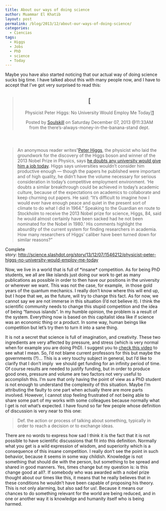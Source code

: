 ```yaml
---
title: About our ways of doing science
author: Muammar El Khatib
layout: post
permalink: /blog/2013/12/about-our-ways-of-doing-science/
categories:
  - Ciencias
tags:
  - Higgs
  - Jobs
  - PhD
  - science
  - Today
---
```

Maybe you have also started noticing that our actual way of doing science sucks big time. I have talked about this with many people now, and I have to accept that I&#8217;ve got very surprised to read this:<header> 

> ## [  
> Physicist Peter Higgs: No University Would Employ Me Today][1]
> 
> <div id="details-54029149">
>   Posted by <a href="https://mail.google.com/mail/?view=cm&fs=1&tf=1&to=soulskill@slashdot.org" target="_blank" rel="nofollow">Soulskill</a> <time id="fhtime-54029149" datetime="on Saturday December 07, 2013 @11:33AM">on Saturday December 07, 2013 @11:33AM</time><br /> from the there&#8217;s-always-money-in-the-banana-stand dept.
> </div></header> 

<div id="fhbody-54029149">
  <blockquote>
    <div id="text-54029149">
      An anonymous reader writes&#8221;<a href="http://en.wikipedia.org/wiki/Peter_Higgs">Peter Higgs</a>, the physicist who laid the groundwork for the discovery of the Higgs boson and winner of the 2013 Nobel Prize in Physics, says <a href="http://www.theguardian.com/science/2013/dec/06/peter-higgs-boson-academic-system">he doubts any university would give him a job today</a>. Higgs says universities wouldn&#8217;t consider him productive enough — though the papers he published were important and of high quality, he didn&#8217;t have the volume necessary for serious consideration in today&#8217;s competitive employment environment. &#8216;He doubts a similar breakthrough could be achieved in today&#8217;s academic culture, because of the expectations on academics to collaborate and keep churning out papers. He said: &#8220;It&#8217;s difficult to imagine how I would ever have enough peace and quiet in the present sort of climate to do what I did in 1964.&#8221; Speaking to the Guardian en route to Stockholm to receive the 2013 Nobel prize for science, Higgs, 84, said he would almost certainly have been sacked had he not been nominated for the Nobel in 1980.&#8217; His comments highlight the absurdity of the current system for finding researchers in academia. How many researchers of Higgs&#8217; caliber have been turned down for similar reasons?&#8221;
    </div>
  </blockquote>
</div>

Complete story: <a href="http://science.slashdot.org/story/13/12/07/1546212/physicist-peter-higgs-no-university-would-employ-me-today" target="_blank">http://science.slashdot.org/story/13/12/07/1546212/physicist-peter-higgs-no-university-would-employ-me-today</a>

Now, we live in a world that is full of \*insane\* competition. As for being PhD students, we all are like islands just doing our work to get as many publications as possible in order to then have our positions in the university or wherever we want. This was not the case, for example,  in those gold years of the quantum mechanics. I really don&#8217;t know where this will end up, but I hope that we, as the future, will try to change this fact. As for now, we cannot say we are not immerse in this situation (I&#8217;d not believe it). I think the scientific community needs to change this stupid competition and the idea of being &#8220;famous islands&#8221;. In my humble opinion, the problem is a result of the system. Everything now is based on this capitalist idea like if science was an economic thing or a product. In some way, human beings like competition but let&#8217;s try then to turn it into a sane thing.

It is not a secret that science is full of imagination, and creativity. These two ingredients are very affected by pressure, and stress (which is very normal when for example you are doing PhD). I suggest you to <a href="http://www.meneame.net/story/video-muestra-ninos-gran-diferencia-entre-trabajar-bajo-presion" target="_blank">check this video</a> to see what I mean. So, I&#8217;d not blame current professors for this but maybe the governments (?)&#8230; This is a very touchy subject in general, but I&#8217;d like to clarify that I don&#8217;t imply  we should get funding for an infinity period of time. Of course results are needed to justify funding, but in order to produce good ones, pressure and volume are two factors not very useful to accomplish this. I&#8217;m sure that only having the point of view as a PhD student is not enough to understand the complexity of this situation. Maybe I&#8217;m attributing the faulty to one part when actually there are more parts involved. However, I cannot stop feeling frustrated of not being able to share some part of my works with some colleagues because normally what I get is not what&#8217;s expected. I have found so far few people whose definition of discussion is very near to this one:

> <div>
>   Def. the action or process of talking about something, typically in order to reach a decision or to exchange ideas.
> </div>
> 
> <div>
>
> </div>

<div>
  There are no words to express how sad I think it is the fact that it is not possible to have scientific discussions that fit into this definition. Normally what you get is a wild expression of wisdom, and superiority which is a consequence of this insane competition. I really don&#8217;t see the point in such behavior, because it seems in some way childish. Knowledge is not something that should die with the person, but something to be spread and shared in good manners. Yes, times change but my question is: is this change good at all?. If somebody who was awarded with a nobel prize thought about our times like this, it means that he really believes that in these conditions he wouldn&#8217;t have been capable of proposing his theory. This is not only alarming, but also sad for us!. Because it means our chances to do something relevant for the world are being reduced, and in one or another way it is knowledge and humanity itself who is being harmed.
</div>

<div>
</div>

 [1]: http://science.slashdot.org/story/13/12/07/1546212/physicist-peter-higgs-no-university-would-employ-me-today